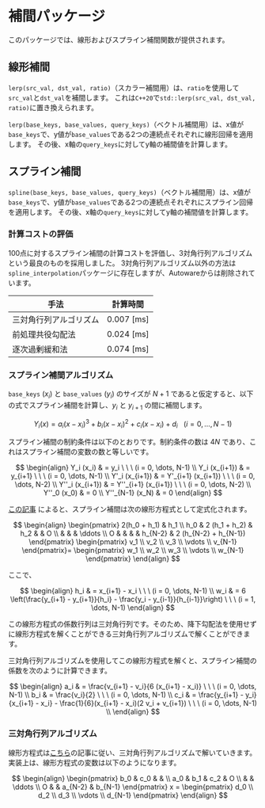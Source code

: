 # 補間パッケージ

このパッケージでは、線形およびスプライン補間関数が提供されます。

## 線形補間

`lerp(src_val, dst_val, ratio)`（スカラー補間用）は、`ratio`を使用して`src_val`と`dst_val`を補間します。
これは`C++20`で`std::lerp(src_val, dst_val, ratio)`に置き換えられます。

`lerp(base_keys, base_values, query_keys)`（ベクトル補間用）は、x値が`base_keys`で、y値が`base_values`である2つの連続点それぞれに線形回帰を適用します。
その後、x軸の`query_keys`に対してy軸の補間値を計算します。

## スプライン補間

`spline(base_keys, base_values, query_keys)`（ベクトル補間用）は、x値が`base_keys`で、y値が`base_values`である2つの連続点それぞれにスプライン回帰を適用します。
その後、x軸の`query_keys`に対してy軸の補間値を計算します。

### 計算コストの評価

100点に対するスプライン補間の計算コストを評価し、3対角行列アルゴリズムという最良のものを採用しました。
3対角行列アルゴリズム以外の方法は`spline_interpolation`パッケージに存在しますが、Autowareからは削除されています。

| 手法                   | 計算時間   |
| ---------------------- | ---------- |
| 三対角行列アルゴリズム | 0.007 [ms] |
| 前処理共役勾配法       | 0.024 [ms] |
| 逐次過剰緩和法         | 0.074 [ms] |

### スプライン補間アルゴリズム

`base_keys` ($x_i$) と `base_values` ($y_i$) のサイズが $N + 1$ であると仮定すると、以下の式でスプライン補間を計算し、$y_i$ と $y_{i+1}$ の間に補間します。

$$
Y_i(x) = a_i (x - x_i)^3 + b_i (x - x_i)^2 + c_i (x - x_i) + d_i \ \ \ (i = 0, \dots, N-1)
$$

スプライン補間の制約条件は以下のとおりです。制約条件の数は $4N$ であり、これはスプライン補間の変数の数と等しいです。

$$
\begin{align}
Y_i (x_i) & = y_i \ \ \ (i = 0, \dots, N-1) \\
Y_i (x_{i+1}) & = y_{i+1} \ \ \ (i = 0, \dots, N-1) \\
Y'_i (x_{i+1}) & = Y'_{i+1} (x_{i+1}) \ \ \ (i = 0, \dots, N-2) \\
Y''_i (x_{i+1}) & = Y''_{i+1} (x_{i+1}) \ \ \ (i = 0, \dots, N-2) \\
Y''_0 (x_0) & = 0 \\
Y''_{N-1} (x_N) & = 0
\end{align}
$$

[この記事](https://www.mk-mode.com/rails/docs/INTERPOLATION_SPLINE.pdf) によると、スプライン補間は次の線形方程式として定式化されます。

$$
\begin{align}
 \begin{pmatrix}
    2(h_0 + h_1) & h_1 \\
    h_0 & 2 (h_1 + h_2) & h_2 & & O \\
        &     &     & \ddots \\
    O &     &     &       & h_{N-2} & 2 (h_{N-2} + h_{N-1})
 \end{pmatrix}
 \begin{pmatrix}
    v_1 \\ v_2 \\ v_3 \\ \vdots \\ v_{N-1}
 \end{pmatrix}=
 \begin{pmatrix}
    w_1 \\ w_2 \\ w_3 \\ \vdots \\ w_{N-1}
 \end{pmatrix}
\end{align}
$$

ここで、

$$
\begin{align}
h_i & = x_{i+1} - x_i \ \ \ (i = 0, \dots, N-1) \\
w_i & = 6 \left(\frac{y_{i+1} - y_{i+1}}{h_i} - \frac{y_i - y_{i-1}}{h_{i-1}}\right) \ \ \ (i = 1, \dots, N-1)
\end{align}
$$

この線形方程式の係数行列は三対角行列です。そのため、降下勾配法を使用せずに線形方程式を解くことができる三対角行列アルゴリズムで解くことができます。

三対角行列アルゴリズムを使用してこの線形方程式を解くと、スプライン補間の係数を次のように計算できます。

$$
\begin{align}
a_i & = \frac{v_{i+1} - v_i}{6 (x_{i+1} - x_i)} \ \ \ (i = 0, \dots, N-1) \\
b_i & = \frac{v_i}{2} \ \ \ (i = 0, \dots, N-1) \\
c_i & = \frac{y_{i+1} - y_i}{x_{i+1} - x_i} - \frac{1}{6}(x_{i+1} - x_i)(2 v_i + v_{i+1}) \ \ \ (i = 0, \dots, N-1) \\
\end{align}
$$

### 三対角行列アルゴリズム

線形方程式は[こちら](https://www.iist.ac.in/sites/default/files/people/tdma.pdf)の記事に従い、三対角行列アルゴリズムで解いていきます。実装上は、線形方程式の変数は以下のようになります。

$$
\begin{align}
 \begin{pmatrix}
    b_0 & c_0 &     & \\
    a_0 & b_1 & c_2 & O \\
        &     & \ddots \\
    O &     & a_{N-2} &  b_{N-1}
 \end{pmatrix}
x =
\begin{pmatrix}
    d_0 \\ d_2 \\ d_3 \\ \vdots \\ d_{N-1}
 \end{pmatrix}
\end{align}
$$
